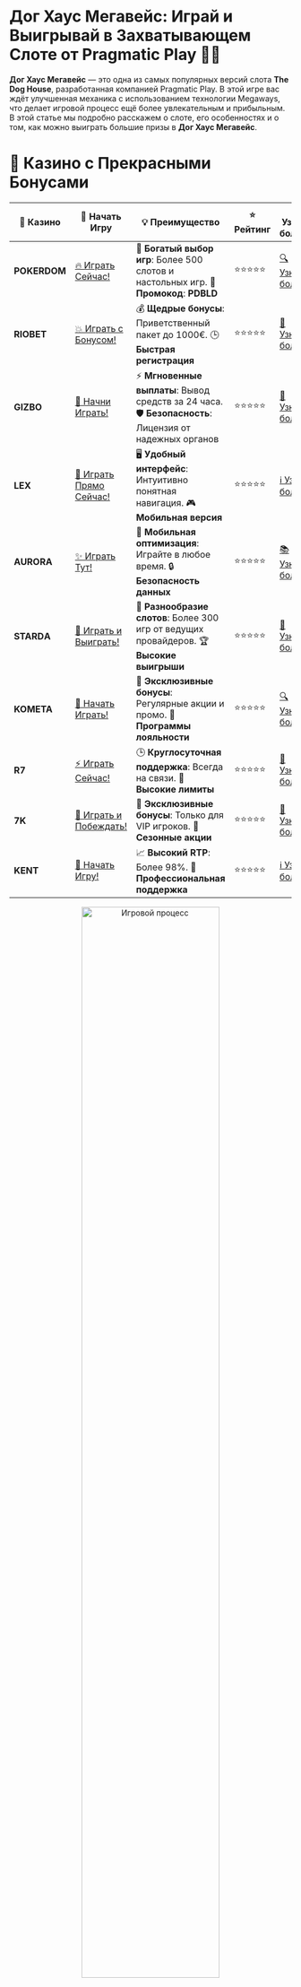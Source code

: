 # **Дог Хаус Мегавейс: Играй и Выигрывай в Захватывающем Слоте от Pragmatic Play 🐾🎰**

**Дог Хаус Мегавейс** — это одна из самых популярных версий слота **The Dog House**, разработанная компанией Pragmatic Play. В этой игре вас ждёт улучшенная механика с использованием технологии Megaways, что делает игровой процесс ещё более увлекательным и прибыльным. В этой статье мы подробно расскажем о слоте, его особенностях и о том, как можно выиграть большие призы в **Дог Хаус Мегавейс**.

# 🌟 Казино с Прекрасными Бонусами

| 🎲 **Казино** | 🔗 **Начать Игру** | 💡 **Преимущество** | ⭐ **Рейтинг** | 🔗 **Узнать больше** | 🆕 **Новая информация** |
|--------------|---------------------|---------------------|----------------|----------------------|-------------------------|
| **POKERDOM**  | [🔥 Играть Сейчас!](https://brandplay.link/4k77v2yx) | 🎉 **Богатый выбор игр**: Более 500 слотов и настольных игр. 🎁 **Промокод**: **PDBLD** | ⭐⭐⭐⭐⭐ | [🔍 Узнать больше](https://brandplay.link/4k77v2yx) | 🏆 **Победители турниров** получают эксклюзивные подарки! |
| **RIOBET**    | [💥 Играть с Бонусом!](https://brandplay.link/7xBLTPyj) | 💰 **Щедрые бонусы**: Приветственный пакет до 1000€. 🕒 **Быстрая регистрация** | ⭐⭐⭐⭐⭐ | [📖 Узнать больше](https://brandplay.link/7xBLTPyj) | 💬 **Поддержка 24/7** для комфортной игры в любое время! |
| **GIZBO**     | [🚀 Начни Играть!](https://brandplay.link/bprXw4YV) | ⚡ **Мгновенные выплаты**: Вывод средств за 24 часа. 🛡️ **Безопасность**: Лицензия от надежных органов | ⭐⭐⭐⭐⭐ | [📝 Узнать больше](https://brandplay.link/bprXw4YV) | 🔒 **SSL-шифрование** для максимальной безопасности данных игроков. |
| **LEX**       | [💎 Играть Прямо Сейчас!](https://brandplay.link/zW4hdDFV) | 🖥️ **Удобный интерфейс**: Интуитивно понятная навигация. 🎮 **Мобильная версия** | ⭐⭐⭐⭐⭐ | [ℹ️ Узнать больше](https://brandplay.link/zW4hdDFV) | 📱 **Поддержка всех мобильных устройств** для удобства игры в любом месте. |
| **AURORA**    | [✨ Играть Тут!](https://10trafic-stat2.com/click/668546556bcc6313411604bd/6766/13032/subaccount) | 📱 **Мобильная оптимизация**: Играйте в любое время. 🔒 **Безопасность данных** | ⭐⭐⭐⭐⭐ | [📚 Узнать больше](https://10trafic-stat2.com/click/668546556bcc6313411604bd/6766/13032/subaccount) | 🌍 **Международная лицензия** на деятельность в разных странах. |
| **STARDА**    | [🎉 Играть и Выиграть!](https://brandplay.link/fB7xwRFL) | 🎰 **Разнообразие слотов**: Более 300 игр от ведущих провайдеров. 🏆 **Высокие выигрыши** | ⭐⭐⭐⭐⭐ | [🔎 Узнать больше](https://brandplay.link/fB7xwRFL) | 🎉 **Ежемесячные турниры** с крупными призами! |
| **KOMETA**    | [🎁 Начать Играть!](https://brandplay.link/8ZymQJV8) | 🎁 **Эксклюзивные бонусы**: Регулярные акции и промо. 🔄 **Программы лояльности** | ⭐⭐⭐⭐⭐ | [🔍 Узнать больше](https://brandplay.link/8ZymQJV8) | 🌟 **Персонализированные предложения** для долгосрочных игроков. |
| **R7**        | [⚡ Играть Сейчас!](https://brandplay.link/bMd3Yjsw) | 🕒 **Круглосуточная поддержка**: Всегда на связи. 💸 **Высокие лимиты** | ⭐⭐⭐⭐⭐ | [📖 Узнать больше](https://brandplay.link/bMd3Yjsw) | 🎯 **Рейтинг игроков** для лучших участников. |
| **7K**        | [🎯 Играть и Побеждать!](https://brandplay.link/BvQyFShp) | 🌟 **Эксклюзивные бонусы**: Только для VIP игроков. 🎉 **Сезонные акции** | ⭐⭐⭐⭐⭐ | [📝 Узнать больше](https://brandplay.link/BvQyFShp) | 🥇 **Особые привилегии** для постоянных игроков. |
| **KENT**      | [🔑 Начать Игру!](https://brandplay.link/Fv2WP3js) | 📈 **Высокий RTP**: Более 98%. 💼 **Профессиональная поддержка** | ⭐⭐⭐⭐⭐ | [ℹ️ Узнать больше](https://brandplay.link/Fv2WP3js) | 💬 **Поддержка на нескольких языках** для удобства игроков. |

<div align="center"> <img src="https://i.pinimg.com/originals/1d/b3/25/1db325483acbe642c6d4e6fdd73a4988.gif" alt="Игровой процесс" width="70%"> </div>
---

# 🚀 Быстрые Выигрыши и Поддержка

| 🎲 **Казино** | 🔗 **Начать Игру** | 💡 **Преимущество** | ⭐ **Рейтинг** | 🔗 **Узнать больше** | 🆕 **Новая информация** |
|--------------|---------------------|---------------------|----------------|----------------------|-------------------------|
| **GAMA**      | [🎯 Играть Прямо Сейчас!](https://brandplay.link/j6NMKsDz) | 🔍 **Интуитивный интерфейс**: Легкость использования. 🏅 **Престижные турниры** | ⭐⭐⭐⭐☆ | [🔎 Узнать больше](https://brandplay.link/j6NMKsDz) | 🏆 **Турниры с большими призами** каждый месяц. |
| **ONION**     | [💥 Играть и Выигрывать!](https://brandplay.link/zBGRVpQ9) | 🤑 **Низкие ставки**: Идеально для начинающих. 🔄 **Быстрые выводы** | ⭐⭐⭐⭐☆ | [🔍 Узнать больше](https://brandplay.link/zBGRVpQ9) | 🎮 **Казино для новичков** с простыми правилами. |
| **ЧЕМПИОН**   | [🏅 Играть в Турнире!](https://temon-gter.cfd/go/lRq?p80412p304504pcc44t17455) | 🏅 **Лояльная программа**: Награды за активность. 🎁 **Ежемесячные бонусы** | ⭐⭐⭐⭐☆ | [📖 Узнать больше](https://temon-gter.cfd/go/lRq?p80412p304504pcc44t17455) | 🥇 **Турниры и лояльность** — каждый шаг вознаграждается. |
| **VAVADA**    | [🚀 Играть Без Ожидания!](https://vavadapartner.pro/?promo=ea5c9275-6854-4505-94fc-95ab18221945-linkb2) | 🚀 **Быстрая регистрация**: Начните играть мгновенно. 🔐 **Безопасные транзакции** | ⭐⭐⭐⭐☆ | [📝 Узнать больше](https://vavadapartner.pro/?promo=ea5c9275-6854-4505-94fc-95ab18221945-linkb2) | 🏆 **Программа для новых игроков** с бонусами за регистрацию. |
| **FRIENDS**   | [🎉 Играть и Развлекаться!](https://gofriends.mba/linkb2) | 🤝 **Социальные игры**: Играйте с друзьями. 🌐 **Мультиплатформенность** | ⭐⭐⭐⭐☆ | [ℹ️ Узнать больше](https://gofriends.mba/linkb2) | 🎮 **Играйте с друзьями** и зарабатывайте бонусы за совместные действия. |
| **1WIN**      | [⚡ Играть и Выигрывать!](https://brandplay.link/smXVpBbG) | 🏆 **Спортивные ставки**: Широкий выбор видов спорта. 💵 **Высокие коэффициенты** | ⭐⭐⭐⭐☆ | [📚 Узнать больше](https://brandplay.link/smXVpBbG) | ⚽ **Бонусы на спортивные ставки** для активных игроков. |
| **DRIP**      | [💥 Играть Сразу!](https://drp-ircp01.com/c07e6a3db) | 🌐 **Инновационные игры**: Новейшие игровые технологии. 🛡️ **Высокая безопасность** | ⭐⭐⭐⭐☆ | [🔎 Узнать больше](https://drp-ircp01.com/c07e6a3db) | 🔧 **Инновационные функции** для удобства игры. |
| **JOYCASINO** | [🎰 Играть И Побеждать!](https://rpc30.call2me.pro/?/ru/registration?apkpop=0&partner=p24970p3291217pc98f) | 🎁 **Приятные бонусы**: Ежедневные акции и подарки. 🕹️ **Разнообразие игр** | ⭐⭐⭐⭐☆ | [🔍 Узнать больше](https://rpc30.call2me.pro/?/ru/registration?apkpop=0&partner=p24970p3291217pc98f) | 🎉 **Щедрые фриспины** для новых игроков. |
| **PLAYFORTUNA** | [🔥 Играть С Бонусом!](https://fortunapromo.net/alt/playfortuna/registration?0dc4a9362a71feb7e3f165fb8e766f70) | 🎉 **Регулярные акции**: Бонусы, фриспины и многое другое. 🏅 **Турниры** | ⭐⭐⭐⭐☆ | [📚 Узнать больше](https://fortunapromo.net/alt/playfortuna/registration?0dc4a9362a71feb7e3f165fb8e766f70) | 🎯 **Выгодные предложения** на популярные игры. |
| **SYKAA**     | [💸 Играть Сейчас!](https://s-two-way.com/?source=linkb2&pid=30697) | 💸 **Доступные ставки**: Идеально для новичков. 🎁 **Щедрые бонусы** | ⭐⭐⭐⭐☆ | [🔍 Узнать больше](https://s-two-way.com/?source=linkb2&pid=30697) | 💥 **Акции с большими бонусами** для новичков и опытных игроков. |

<div align="center"> <img src="https://schaeffers-cdn.s3.amazonaws.com/images/default-source/schaeffers-cdn-images/default-images/sectors/bigstock-casino-gambling-concept-with-f-369012793.jpg?sfvrsn=493ad806_4" alt="Игровой процесс" width="70%"> </div>
---

# 💸 Казино с Привлекательными Программами Лояльности

| 🎲 **Казино** | 🔗 **Начать Игру** | 💡 **Преимущество** | ⭐ **Рейтинг** | 🔗 **Узнать больше** | 🆕 **Новая информация** |
|--------------|---------------------|---------------------|----------------|----------------------|-------------------------|
| **KOMETA**    | [🎯 Начни Играть!](https://brandplay.link/8ZymQJV8) | 🎁 **Эксклюзивные бонусы**: Регулярные акции и промо. 🔄 **Программы лояльности** | ⭐⭐⭐⭐⭐ | [🔍 Узнать больше](https://brandplay.link/8ZymQJV8) | 🌟 **Персонализированные предложения** для долгосрочных игроков. |
| **1Xslots**   | [🏅 Играть Прямо Сейчас!](https://brandplay.link/hSB1khtr) | 🎉 **Множество акций**: Еженедельные бонусы и турниры. 🛡️ **Безопасность** | ⭐⭐⭐⭐⭐ | [📚 Узнать больше](https://brandplay.link/hSB1khtr) | 🏅 **Награды за активность**: участники программы лояльности получают специальные привилегии. |
| **R7**        | [🚀 Играть Сейчас!](https://brandplay.link/bMd3Yjsw) | 🕒 **Круглосуточная поддержка**: Всегда на связи. 💸 **Высокие лимиты** | ⭐⭐⭐⭐⭐ | [📖 Узнать больше](https://brandplay.link/bMd3Yjsw) | 💬 **VIP-поддержка** для постоянных игроков с приоритетом. |

<div align="center"> <img src="https://i.pinimg.com/originals/1d/b3/25/1db325483acbe642c6d4e6fdd73a4988.gif" alt="Игровой процесс" width="70%"> </div>
---

## Что Такое **Дог Хаус Мегавейс**? 🐶🎰

**Дог Хаус Мегавейс** — это видео-слот, который использует систему Megaways от Big Time Gaming. В отличие от обычных слотов, в которых количество линий фиксировано, в игре с Megaways количество способов выиграть изменяется с каждым вращением. Это означает, что каждый спин может предложить до **117 649 возможных комбинаций** для выигрыша.

### Особенности **Дог Хаус Мегавейс**:

- **Механика Megaways**: С каждым вращением количество активных символов может меняться, что увеличивает шансы на выигрыш.
- **Бонусные функции**: В игре есть бесплатные спины и множители, которые могут существенно увеличить ваш выигрыш.
- **Визуальные эффекты**: Яркие и привлекательные графика и анимации делают игровой процесс ещё более захватывающим.

## Как Играть в **Дог Хаус Мегавейс**? 🎮🐕

Играть в **Дог Хаус Мегавейс** очень просто, и вот несколько шагов, чтобы начать:

### 1. **Выберите Ставку** 💸
Перед тем как начать, установите размер ставки. В **Дог Хаус Мегавейс** вы можете выбрать диапазон ставок от **0.20 до 100** монет за спин.

### 2. **Запустите Игра** 🎰
Нажмите на кнопку вращения, чтобы начать игру. Каждый спин будет генерировать от 2 до 7 символов на каждом из 6 барабанов, с максимальными возможностями для получения выигрышных комбинаций.

### 3. **Используйте Бонусы** 🎁
Не забывайте использовать бонусные функции, такие как **бесплатные спины** и **множители**, чтобы увеличить ваш потенциал выигрыша. Эти бонусы активируются при выпадении определённых символов.

### 4. **Выигрывайте Большие Призы** 💰
Система Megaways и множители позволяют вам выигрывать значительные суммы. Если вам удастся собрать нужные символы на барабанах, вы сможете получить огромные выигрыши.

## Бонусы и Функции **Дог Хаус Мегавейс** 🏆

**Дог Хаус Мегавейс** предлагает несколько захватывающих бонусных функций, которые делают игру ещё более интересной:

### 1. **Бесплатные Спины** 🎉
Бонусные бесплатные спины активируются при выпадении **трёх и более символов Scatter**. Во время бесплатных вращений на экране появляется **множитель**, который может увеличивать ваши выигрыши.

### 2. **Множители** 💥
В **Дог Хаус Мегавейс** множители могут варьироваться от **2x до 8x**, в зависимости от того, сколько символов Scatter выпало на барабанах. Эти множители значительно увеличивают возможные выигрыши, особенно во время бесплатных спинов.

### 3. **Символ Wild** 🐕
Символ Wild (собака) заменяет все остальные символы, кроме Scatter, и помогает создавать дополнительные выигрышные комбинации.

## Где Играть в **Дог Хаус Мегавейс**? 🎰💻

Вы можете играть в **Дог Хаус Мегавейс** в различных онлайн-казино, которые предлагают слоты от **Pragmatic Play**. Вот несколько популярных казино, где этот слот доступен:

### 1. **Pokerdom** 🃏💥
**Pokerdom** — это одно из самых популярных казино в России, где вы можете найти **Дог Хаус Мегавейс**. Здесь часто проводятся акции и турниры, что позволяет выиграть дополнительные бонусы.

### 2. **Riobet** 💸🎰
**Riobet** — надежное казино с отличным выбором слотов от **Pragmatic Play**, включая **Дог Хаус Мегавейс**. Казино предлагает привлекательные бонусы и фриспины для новых игроков.

### 3. **Gizbo** 🎁🔄
**Gizbo** предлагает отличные бонусы для новых игроков, включая бесплатные вращения. Здесь можно играть в **Дог Хаус Мегавейс** и наслаждаться всеми его функциями.

## Почему Стоит Играть в **Дог Хаус Мегавейс**? 🏅

Вот несколько причин, почему **Дог Хаус Мегавейс** стоит добавить в список ваших любимых слотов:

### 1. **Высокий Потенциал Выигрыша** 💰
Механика Megaways даёт огромные возможности для получения выигрышей. Каждый спин может принести до 117 649 комбинаций, что значительно увеличивает шансы на крупные призы.

### 2. **Захватывающие Бонусы** 🎉
Функции бесплатных спинов и множителей делают игру ещё более увлекательной и прибыльной.

### 3. **Простой Интерфейс** 📱
Графика и интерфейс игры понятны и привлекательны, что делает игру удобной как для новичков, так и для опытных игроков.

### 4. **Игровая Мобильность** 📲
**Дог Хаус Мегавейс** доступен на мобильных устройствах, так что вы можете играть в любое время и в любом месте.

## Заключение 🎯

**Дог Хаус Мегавейс** — это захватывающий слот, который сочетает в себе увлекательный игровой процесс и большие возможности для выигрыша. С использованием механики Megaways и множеством бонусных функций, таких как бесплатные спины и множители, этот слот обеспечивает отличные шансы на крупные призы. Играть в **Дог Хаус Мегавейс** можно в популярных казино, таких как **Pokerdom**, **Riobet** и **Gizbo**, которые предлагают выгодные бонусы и акции для новых игроков.

Не упустите шанс испытать удачу в **Дог Хаус Мегавейс** и получить невероятные выигрыши! 🐾🎰💸
